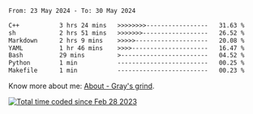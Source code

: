 <!--START_SECTION:waka-->

```txt
From: 23 May 2024 - To: 30 May 2024

C++           3 hrs 24 mins   >>>>>>>>-----------------   31.63 %
sh            2 hrs 51 mins   >>>>>>>------------------   26.52 %
Markdown      2 hrs 9 mins    >>>>>--------------------   20.08 %
YAML          1 hr 46 mins    >>>>---------------------   16.47 %
Bash          29 mins         >------------------------   04.52 %
Python        1 min           -------------------------   00.25 %
Makefile      1 min           -------------------------   00.23 %
```

<!--END_SECTION:waka-->

<!-- [![grayxu's github stats](https://github-readme-stats.vercel.app/api?username=grayxu&count_private=true&show_icons=true)](https://github.com/grayxu) -->

Know more about me: [About - Gray's grind](https://www.grayxu.cn/).
<p align="left">
  <a href="https://wakatime.com/@c69eb31e-43a1-463f-8968-c3449e386f57"><img src="https://wakatime.com/badge/user/c69eb31e-43a1-463f-8968-c3449e386f57.svg" title="Total time coded since Feb 28 2023" /></a>
</p>

